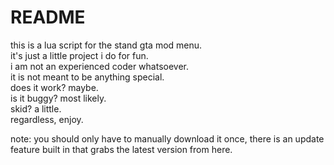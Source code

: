 # README
this is a lua script for the stand gta mod menu.  
it's just a little project i do for fun.  
i am not an experienced coder whatsoever.  
it is not meant to be anything special.  
does it work? maybe.  
is it buggy? most likely.  
skid? a little.  
regardless, enjoy.  
  
note: you should only have to manually download it once, there is an update feature built in that grabs the latest version from here.

